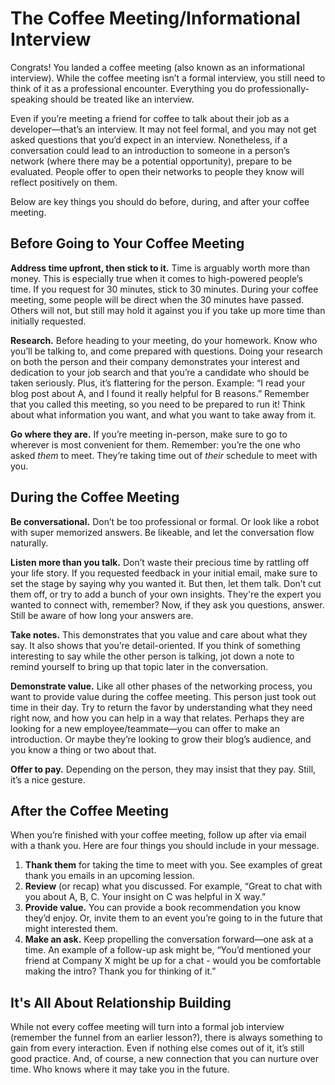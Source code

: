 # The Coffee Meeting/Informational Interview 

Congrats! You landed a coffee meeting (also known as an informational interview). While the coffee meeting isn’t a formal interview, you still need to think of it as a professional encounter. Everything you do professionally-speaking should be treated like an interview.

Even if you’re meeting a friend for coffee to talk about their job as a developer—that’s an interview. It may not feel formal, and you may not get asked questions that you’d expect in an interview. Nonetheless, if a conversation could lead to an introduction to someone in a person’s network (where there may be a potential opportunity), prepare to be evaluated. People offer to open their networks to people they know will reflect positively on them.

Below are key things you should do before, during, and after your coffee meeting. 

## Before Going to Your Coffee Meeting

**Address time upfront, then stick to it.** Time is arguably worth more than money. This is especially true when it comes to high-powered people’s time. If you request for 30 minutes, stick to 30 minutes. During your coffee meeting, some people will be direct when the 30 minutes have passed. Others will not, but still may hold it against you if you take up more time than initially requested. 

**Research.** Before heading to your meeting, do your homework. Know who you’ll be talking to, and come prepared with questions. Doing your research on both the person and their company demonstrates your interest and dedication to your job search and that you’re a candidate who should be taken seriously. Plus, it’s flattering for the person. Example: “I read your blog post about A, and I found it really helpful for B reasons.” Remember that you called this meeting, so you need to be prepared to run it! Think about what information you want, and what you want to take away from it.

**Go where they are.** If you’re meeting in-person, make sure to go to wherever is most convenient for them. Remember: you’re the one who asked *them* to meet. They’re taking time out of *their* schedule to meet with you. 

## During the Coffee Meeting 

**Be conversational.** Don’t be too professional or formal. Or look like a robot with super memorized answers. Be likeable, and let the conversation flow naturally. 

**Listen more than you talk.** Don’t waste their precious time by rattling off your life story. If you requested feedback in your initial email, make sure to set the stage by saying why you wanted it. But then, let them talk. Don’t cut them off, or try to add a bunch of your own insights. They're the expert you wanted to connect with, remember? Now, if they ask you questions, answer. Still be aware of how long your answers are. 

**Take notes.** This demonstrates that you value and care about what they say. It also shows that you’re detail-oriented. If you think of something interesting to say while the other person is talking, jot down a note to remind yourself to bring up that topic later in the conversation.

**Demonstrate value.**  Like all other phases of the networking process, you want to provide value during the coffee meeting. This person just took out time in their day. Try to return the favor by understanding what they need right now, and how you can help in a way that relates. Perhaps they are looking for a new employee/teammate—you can offer to make an introduction. Or maybe they’re looking to grow their blog’s audience, and you know a thing or two about that. 

**Offer to pay.** Depending on the person, they may insist that they pay. Still, it’s a nice gesture. 

## After the Coffee Meeting

When you’re finished with your coffee meeting, follow up after via email with a thank you. Here are four things you should include in your message. 

1. **Thank them** for taking the time to meet with you. See examples of great thank you emails in an upcoming lession.
2. **Review** (or recap) what you discussed. For example, “Great to chat with you about A, B, C. Your insight on C was helpful in X way.” 
3. **Provide value.** You can provide a book recommendation you know they’d enjoy. Or, invite them to an event you’re going to in the future that might interested them. 
4. **Make an ask.** Keep propelling the conversation forward—one ask at a time. An example of a follow-up ask might be, “You’d mentioned your friend at Company X might be up for a chat - would you be comfortable making the intro? Thank you for thinking of it.”

## It's All About Relationship Building

While not every coffee meeting will turn into a formal job interview (remember the funnel from an earlier lesson?), there is always something to gain from every interaction. Even if nothing else comes out of it, it’s still good practice. And, of course, a new connection that you can nurture over time. Who knows where it may take you in the future.
